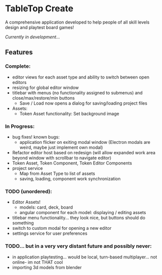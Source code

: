 # **TableTop Create**

A comprehensive application developed to help people of all skill levels design and playtest board games!

_Currently in development..._

## Features
### Complete:
- editor views for each asset type and ability to switch between open editors
- resizing for global editor window
- titlebar with menus (no functionality assigned to submenus) and close/max/restore/min buttons
    - Save / Load now opens a dialog for saving/loading project files
- Assets:
    - Token Asset functionality: Set background image

### In Progress:
- bug fixes! known bugs:
    - application flicker on exiting modal window (Electron modals are weird, maybe just implement own modal)
- Refactor editor host based on redesign (will allow expanded work area beyond window with scrollbar to navigate editor)
- Token Asset, Token Component, Token Editor Components
- project service
    - Map from Asset Type to list of assets
    - saving, loading, component work synchronization

### TODO (unordered):
- Editor Assets!
    - models: card, deck, board
    - angular component for each model: displaying / editing assets
- titlebar menu functionality... they look nice, but buttons should do something
- switch to custom modal for opening a new editor
- settings service for user preferences

### TODO... but in a very very distant future and possibly never:
- in application playtesting... would be local, turn-based multiplayer... not online- im not THAT cool
- importing 3d models from blender
